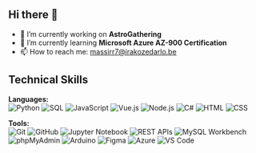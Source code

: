 ## Hi there 👋

- 🔭 I’m currently working on **AstroGathering**
- 🌱 I’m currently learning **Microsoft Azure AZ-900 Certification**
- 📫 How to reach me: massirr7@irakozedarlo.be

## Technical Skills

**Languages:**  
![Python](https://img.shields.io/badge/-Python-blue?logo=python&logoColor=white)
![SQL](https://img.shields.io/badge/-SQL-4479A1?logo=mysql&logoColor=white)
![JavaScript](https://img.shields.io/badge/-JavaScript-F7DF1E?logo=javascript&logoColor=black)
![Vue.js](https://img.shields.io/badge/-Vue.js-4FC08D?logo=vue.js&logoColor=white)
![Node.js](https://img.shields.io/badge/-Node.js-339933?logo=node.js&logoColor=white)
![C#](https://img.shields.io/badge/-C%23-239120?logo=c-sharp&logoColor=white)
![HTML](https://img.shields.io/badge/-HTML5-E34F26?logo=html5&logoColor=white)
![CSS](https://img.shields.io/badge/-CSS3-1572B6?logo=css3&logoColor=white)

**Tools:**  
![Git](https://img.shields.io/badge/-Git-F05032?logo=git&logoColor=white)
![GitHub](https://img.shields.io/badge/-GitHub-181717?logo=github&logoColor=white)
![Jupyter Notebook](https://img.shields.io/badge/-Jupyter-F37626?logo=jupyter&logoColor=white)
![REST APIs](https://img.shields.io/badge/-REST%20API-6DB33F?logo=swagger&logoColor=white)
![MySQL Workbench](https://img.shields.io/badge/-MySQL%20Workbench-4479A1?logo=mysql&logoColor=white)
![phpMyAdmin](https://img.shields.io/badge/-phpMyAdmin-6C78AF?logo=php&logoColor=white)
![Arduino](https://img.shields.io/badge/-Arduino-00979D?logo=arduino&logoColor=white)
![Figma](https://img.shields.io/badge/-Figma-F24E1E?logo=figma&logoColor=white)
![Azure](https://img.shields.io/badge/-Azure-0078D4?logo=microsoftazure&logoColor=white)
![VS Code](https://img.shields.io/badge/-VSCode-007ACC?logo=visual-studio-code&logoColor=white)


<!--
**massirr/massirr** is a ✨ _special_ ✨ repository because its `README.md` (this file) appears on your GitHub profile.

Here are some ideas to get you started:

- 🔭 I’m currently working on ...
- 🌱 I’m currently learning ...
- 👯 I’m looking to collaborate on ...
- 🤔 I’m looking for help with ...
- 💬 Ask me about ...
- 📫 How to reach me: ...
- 😄 Pronouns: ...
- ⚡ Fun fact: ...
-->
